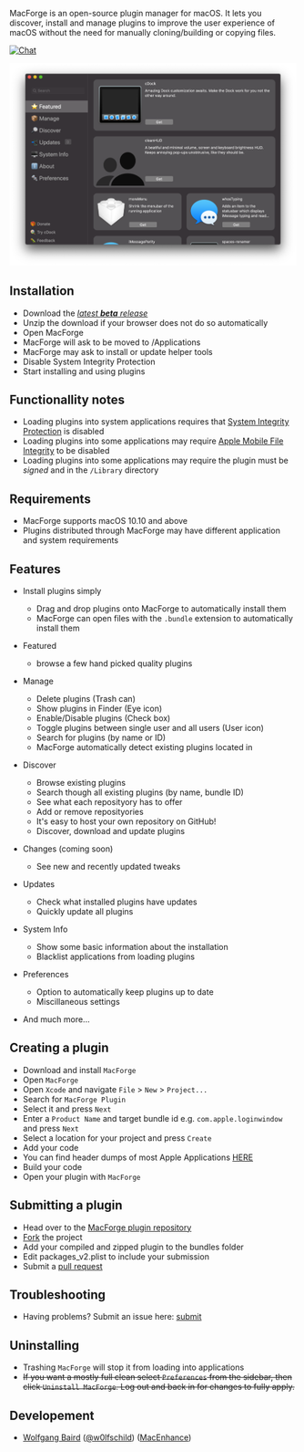 <!--![Banner](web/banner.png)-->

MacForge is an open-source plugin manager for macOS. It lets you discover, install and manage plugins to improve the user experience of macOS without the need for manually cloning/building or copying files.

[![Chat](https://badges.gitter.im/Join%20Chat.svg)](https://gitter.im/MacEnhance/MacForge)

![Preview](web/preview.png)

## Installation

- Download the [*latest **beta** release*](https://github.com/w0lfschild/app_updates/raw/master/MacForge/MacForge.zip)
- Unzip the download if your browser does not do so automatically
- Open MacForge
- MacForge will ask to be moved to /Applications
- MacForge may ask to install or update helper tools
- Disable System Integrity Protection
- Start installing and using plugins

## Functionallity notes

- Loading plugins into system applications requires that [System Integrity Protection](https://apple.stackexchange.com/questions/208478/how-do-i-disable-system-integrity-protection-sip-aka-rootless-on-os-x-10-11) is disabled
- Loading plugins into some applications may require [Apple Mobile File Integrity](https://www.theiphonewiki.com/wiki/AppleMobileFileIntegrity) to be disabled
- Loading plugins into some applications may require the plugin must be *signed* and in the `/Library` directory

## Requirements

- MacForge supports macOS 10.10 and above
- Plugins distributed through MacForge may have different application and system requirements

## Features

- Install plugins simply
    - Drag and drop plugins onto MacForge to automatically install them
    - MacForge can open files with the `.bundle` extension to automatically install them


- Featured
    - browse a few hand picked quality plugins


- Manage
    - Delete plugins (Trash can)
    - Show plugins in Finder (Eye icon)
    - Enable/Disable plugins (Check box)
    - Toggle plugins between single user and all users (User icon)
    - Search for plugins (by name or ID)
    - MacForge automatically detect existing plugins located in 


- Discover
    - Browse existing plugins
    - Search though all existing plugins (by name, bundle ID)
    - See what each reposityory has to offer
    - Add or remove reposityories
    - It's easy to host your own repository on GitHub!
    - Discover, download and update plugins


- Changes (coming soon)
    - See new and recently updated tweaks


- Updates
    - Check what installed plugins have updates
    - Quickly update all plugins


- System Info
    - Show some basic information about the installation
    - Blacklist applications from loading plugins


- Preferences
    - Option to automatically keep plugins up to date
    - Miscillaneous settings


- And much more...

## Creating a plugin

- Download and install `MacForge`
- Open `MacForge`
- Open `Xcode` and navigate `File` > `New` > `Project...`
- Search for `MacForge Plugin`
- Select it and press `Next`
- Enter a  `Product Name` and target bundle id e.g. `com.apple.loginwindow` and press `Next`
- Select a location for your project and press `Create`
- Add your code
- You can find header dumps of most Apple Applications [HERE](https://github.com/w0lfschild/macOS_headers)
- Build your code
- Open your plugin with `MacForge`

## Submitting a plugin

- Head over to the [MacForge plugin repository](https://github.com/w0lfschild/macplugins)
- [Fork](https://github.com/w0lfschild/macplugins/fork) the project
- Add your compiled and zipped plugin to the bundles folder
- Edit packages_v2.plist to include your submission
- Submit a [pull request](https://github.com/w0lfschild/macplugins/compare)

## Troubleshooting

- Having problems? Submit an issue here: [submit](https://github.com/w0lfschild/MacForge/issues/new)

## Uninstalling

- Trashing `MacForge` will stop it from loading into applications 
- ~~If you want a mostly full clean select `Preferences` from the sidebar, then click `Uninstall MacForge`. Log out and back in for changes to fully apply.~~

## Developement

- [Wolfgang Baird](https://github.com/w0lfschild) ([@w0lfschild](https://github.com/w0lfschild)) ([MacEnhance](https://www.macenhance.com/))
